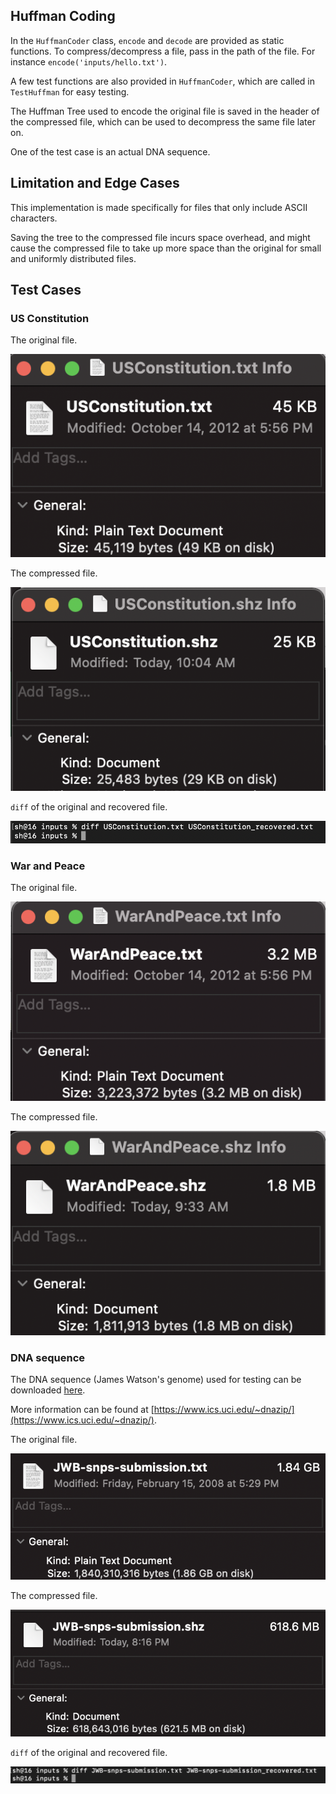 ## Huffman Coding

In the `HuffmanCoder` class, `encode` and `decode` are provided as static functions. To compress/decompress a file, pass in the path of the file. For instance `encode('inputs/hello.txt')`.

A few test functions are also provided in `HuffmanCoder`, which are called in `TestHuffman` for easy testing.

The Huffman Tree used to encode the original file is saved in the header of the compressed file, which can be used to decompress the same file later on.

One of the test case is an actual DNA sequence.

## Limitation and Edge Cases
This implementation is made specifically for files that only include ASCII characters.

Saving the tree to the compressed file incurs space overhead, and might cause the compressed file to take up more space than the original for small and uniformly distributed files.

## Test Cases

### US Constitution
The original file.

![usconstitution](usconstitution.png)

The compressed file.

![usconstitution](compressed_usconstitution.png)

`diff` of the original and recovered file.

![usconstitution](diff_usconstitution.png)

### War and Peace
The original file.

![warandpeace](warandpeace.png)

The compressed file.

![warandpeace](compressed_warandpeace.png)

### DNA sequence
The DNA sequence (James Watson's genome) used for testing can be downloaded [here](https://www.ics.uci.edu/~dnazip/JWB.tgz).

More information can be found at [https://www.ics.uci.edu/~dnazip/](https://www.ics.uci.edu/~dnazip/).

The original file.

![DNA](dna.png)

The compressed file.

![DNA](compressed_dna.png)

`diff` of the original and recovered file.

![DNA](diff_dna.png)
